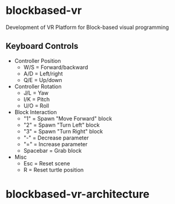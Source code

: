# blockbased-vr
Development of VR Platform for Block-based visual programming


## Keyboard Controls

* Controller Position
  * W/S = Forward/backward
  * A/D = Left/right
  * Q/E = Up/down
* Controller Rotation
  * J/L = Yaw
  * I/K = Pitch
  * U/O = Roll
* Block Interaction
  * "1" = Spawn "Move Forward" block
  * "2" = Spawn "Turn Left" block
  * "3" = Spawn "Turn Right" block
  * "-" = Decrease parameter
  * "=" = Increase parameter
  * Spacebar = Grab block 
* Misc
  * Esc = Reset scene
  * R = Reset turtle position

# blockbased-vr-architecture
